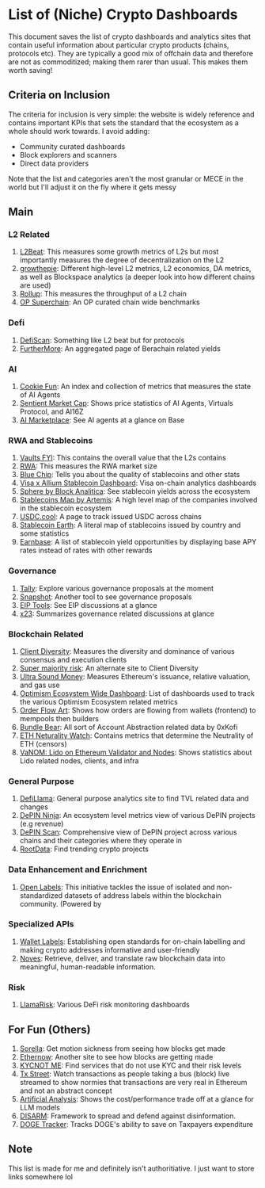 # List of (Niche) Crypto Dashboards

This document saves the list of crypto dashboards and analytics sites that contain useful information about particular crypto products (chains, protocols etc). They are typically a good mix of offchain data and therefore are not as commoditized; making them rarer than usual. This makes them worth saving! 

## Criteria on Inclusion
The criteria for inclusion is very simple: the website is widely reference and contains important KPIs that sets the standard that the ecosystem as a whole should work towards. 
I avoid adding:
- Community curated dashboards
- Block explorers and scanners
- Direct data providers

Note that the list and categories aren't the most granular or MECE in the world but I'll adjust it on the fly where it gets messy

## Main
### L2 Related
1. [L2Beat](https://l2beat.com/scaling/summary): This measures some growth metrics of L2s but most importantly measures the degree of decentralization on the L2
2. [growthepie](https://www.growthepie.xyz/): Different high-level L2 metrics, L2 economics, DA metrics, as well as Blockspace analytics (a deeper look into how different chains are used)
3. [Rollup](https://rollup.wtf/): This measures the throughput of a L2 chain
4. [OP Superchain](https://app.hex.tech/61bffa12-d60b-484c-80b9-14265e268538/app/d28726b2-ff11-4f94-8a9f-6bb0a86f4b46/latest?tab=select-industry-benchmarks): An OP curated chain wide benchmarks

### Defi
1. [DefiScan](https://www.defiscan.info/): Something like L2 beat but for protocols
2. [FurtherMore](https://furthermore.app/): An aggregated page of Berachain related yields

### AI
1. [Cookie Fun](https://www.cookie.fun/): An index and collection of metrics that measures the state of AI Agents
2. [Sentient Market Cap](https://www.sentientmarketcap.com/): Shows price statistics of AI Agents, Virtuals Protocol, and AI16Z
3. [AI Marketplace](https://arjux.com/marketplace/): See AI agents at a glance on Base

### RWA and Stablecoins
1. [Vaults FYI](https://www.vaults.fyi/): This contains the overall value that the L2s contains
2. [RWA](https://www.rwa.xyz/): This measures the RWA market size
3. [Blue Chip](https://bluechip.org/): Tells you about the quality of stablecoins and other stats
4. [Visa x Allium Stablecoin Dashboard](https://visaonchainanalytics.com/): Visa on-chain analytics dashboards
5. [Sphere by Block Analitica](https://sphere.blockanalitica.com/): See stablecoin yields across the ecosystem
6. [Stablecoins Map by Artemis](https://www.stablecoinsmap.com/): A high level map of the companies involved in the stablecoin ecosystem
7. [USDC.cool](https://usdc.cool/): A page to track issued USDC across chains
8. [Stablecoin Earth](https://stablecoins.earth/): A literal map of stablecoins issued by country and some statistics
9. [Earnbase](https://earnbase.finance/): A list of stablecoin yield opportunities by displaying base APY rates instead of rates with other rewards
 
### Governance
1. [Tally](https://www.tally.xyz/explore): Explore various governance proposals at the moment
2. [Snapshot](https://snapshot.box/#/explore): Another tool to see governance proposals
3. [EIP Tools](https://eip.tools/): See EIP discussions at a glance
4. [x23](https://app.x23.ai/arbitrum): Summarizes governance related discussions at glance

### Blockchain Related
1. [Client Diversity](https://clientdiversity.org/): Measures the diversity and dominance of various consensus and execution clients
2. [Super majority risk](https://supermajority.info/): An alternate site to Client Diversity
3. [Ultra Sound Money](https://ultrasound.money/): Measures Ethereum's issuance, relative valuation, and gas use
4. [Optimism Ecosystem Wide Dashboard](https://community.optimism.io/welcome/faq/dashboard-trackers): List of dashboards used to track the various Optimism Ecosystem related metrics
5. [Order Flow Art](https://orderflow.art/?isOrderflow=true): Shows how orders are flowing from wallets (frontend) to mempools then builders
6. [Bundle Bear](https://www.bundlebear.com/overview/all): All sort of Account Abstraction related data by 0xKofi
7. [ETH Neturality Watch](https://eth.neutralitywatch.com/): Contains metrics that determine the Neutrality of ETH (censors)
8. [VaNOM: Lido on Ethereum Validator and Nodes](https://app.hex.tech/8dedcd99-17f4-49d8-944e-4857a355b90a/app/3f7d6967-3ef6-4e69-8f7b-d02d903f045b/): Shows statistics about Lido related nodes, clients, and infra
    
### General Purpose
1. [DefiLlama](https://defillama.com/): General purpose analytics site to find TVL related data and changes
2. [DePIN Ninja](https://depin.ninja/): An ecosystem level metrics view of various DePIN projects (e.g revenue)
3. [DePIN Scan](https://depinscan.io/): Comprehensive view of DePIN project across various chains and their categories where they operate in
4. [RootData](https://rootdata.com): Find trending crypto projects

### Data Enhancement and Enrichment
1. [Open Labels](https://openlabelsinitiative.org/): This initiative tackles the issue of isolated and non-standardized datasets of address labels within the blockchain community. (Powered by 

### Specialized APIs
1. [Wallet Labels](https://www.walletlabels.xyz/): Establishing open standards for on-chain labelling and making crypto addresses informative and user-friendly
2. [Noves](https://www.noves.fi/): Retrieve, deliver, and translate raw blockchain data into meaningful, human-readable information.

### Risk
1. [LlamaRisk](https://portal.llamarisk.com/): Various DeFi risk monitoring dashboards 

## For Fun (Others)
1. [Sorella](https://sorellalabs.xyz/dashboard): Get motion sickness from seeing how blocks get made
2. [Ethernow](https://www.ethernow.xyz/mempool/all): Another site to see how blocks are getting made
3. [KYCNOT ME](https://kycnot.me/): Find services that do not use KYC and their risk levels
4. [Tx Street](https://txstreet.com/): Watch transactions as people taking a bus (block) live streamed to show normies that transactions are very real in Ethereum and not an abstract concept
5. [Artificial Analysis](https://artificialanalysis.ai/): Shows the cost/performance trade off at a glance for LLM models
6. [DISARM](https://disarmframework.herokuapp.com/): Framework to spread and defend against disinformation.
7. [DOGE Tracker](https://www.doge-tracker.com/): Tracks DOGE's ability to save on Taxpayers expenditure

## Note
This list is made for me and definitely isn't authoritiative. I just want to store links somewhere lol
